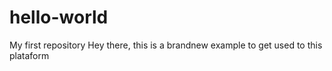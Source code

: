 # hello-world
My first repository
Hey there, this is a brandnew example to get used to this plataform
